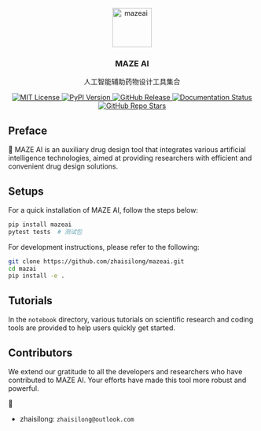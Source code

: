 <p align="center">
  <img src="http://img.zhaisilong.com/202404192307581.png" alt="mazeai" width=80>
  <h3 align="center">MAZE AI</h3>
  <p align="center">人工智能辅助药物设计工具集合</p>
</p>

<p align="center">
  <a href="https://github.com/zhaisilong/mazeai/">
    <img src="https://img.shields.io/github/license/zhaisilong/mazeai" alt="MIT License"/>
  </a>
  <a href="https://pypi.org/project/mazeai/">
    <img src="https://img.shields.io/pypi/v/mazeai" alt="PyPI Version"/>
  </a>
  <a href="https://github.com/zhaisilong/mazeai/">
    <img src="https://img.shields.io/github/v/release/zhaisilong/mazeai" alt="GitHub Release"/>
  </a>
  <a href='https://mazeai.readthedocs.io/zh-cn/latest/?badge=latest'>
    <img src='https://readthedocs.org/projects/mazeai/badge/?version=latest' alt='Documentation Status'/>
  </a>
  <a href="https://github.com/zhaisilong/mazeai/">
    <img src="https://img.shields.io/github/stars/zhaisilong/mazeai" alt="GitHub Repo Stars"/>
  </a>
</p>

## Preface

🚀 MAZE AI is an auxiliary drug design tool that integrates various artificial intelligence technologies, aimed at providing researchers with efficient and convenient drug design solutions.

## Setups

For a quick installation of MAZE AI, follow the steps below:

```bash
pip install mazeai
pytest tests  # 测试包
```

For development instructions, please refer to the following:

```bash
git clone https://github.com/zhaisilong/mazeai.git
cd mazai
pip install -e .
```

## Tutorials

In the `notebook` directory, various tutorials on scientific research and coding tools are provided to help users quickly get started.

## Contributors

We extend our gratitude to all the developers and researchers who have contributed to MAZE AI.
Your efforts have made this tool more robust and powerful.

📮

- zhaisilong: `zhaisilong@outlook.com`
